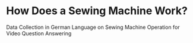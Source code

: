 # How Does a Sewing Machine Work?
Data Collection in German Language on Sewing Machine Operation for Video Question Answering
